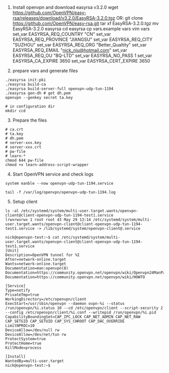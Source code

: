1. Install openvpn and download easyrsa v3.2.0
  wget https://github.com/OpenVPN/easy-rsa/releases/download/v3.2.0/EasyRSA-3.2.0.tgz
OR: git clone https://github.com/OpenVPN/easy-rsa.git
tar xf EasyRSA-3.2.0.tgz
mv EasyRSA-3.2.0 easyrsa
cd easyrsa
cp vars.example vars
vim vars
set_var EASYRSA_REQ_COUNTRY     "CN"
set_var EASYRSA_REQ_PROVINCE    "JIANGSU"
set_var EASYRSA_REQ_CITY        "SUZHOU"
set_var EASYRSA_REQ_ORG         "Better_Qualtity"
set_var EASYRSA_REQ_EMAIL       "nick_niu@hotmail.com"
set_var EASYRSA_REQ_OU          "BQ-LTD"
set_var EASYRSA_NO_PASS 1
set_var EASYRSA_CA_EXPIRE       3650
set_var EASYRSA_CERT_EXPIRE     3650

2. prepare vars and generate files

```commandline
./easyrsa init-pki
./easyrsa build-ca
./easyrsa build-server-full openvpn-udp-tun-1194
./easyrsa gen-dh # get dh.pem
openvpn --genkey secret ta.key

# in configuration dir
mkdir ccd
```

3. Prepare the files

  ```
  # ca.crt
  # ta.key
  # dh.pem
  # server-xxx.key
  # server-xxx.crt
  # pw-file
  # learn-*
  chmod 644 pw-file
  chmod +x learn-address-script-wrapper
  ```

4. Start OpenVPN service and check logs

```
system eanble --now openvpn-udp-tun-1194.service

tail -f /var/log/openvpn/openvpn-udp-tun-1194.log
```
5. Setup client
```
ls -al /etc/systemd/system/multi-user.target.wants/openvpn-client@client-openvpn-udp-tun-1194-test1.service
lrwxrwxrwx 1 root root 43 May 29 13:14 /etc/systemd/system/multi-user.target.wants/openvpn-client@client-openvpn-udp-tun-1194-test1.service -> /lib/systemd/system/openvpn-client@.service

nick@openvpn-test:~$ cat /etc/systemd/system/multi-user.target.wants/openvpn-client@client-openvpn-udp-tun-1194-test1.service
[Unit]
Description=OpenVPN tunnel for %I
After=network-online.target
Wants=network-online.target
Documentation=man:openvpn(8)
Documentation=https://community.openvpn.net/openvpn/wiki/Openvpn24ManPage
Documentation=https://community.openvpn.net/openvpn/wiki/HOWTO

[Service]
Type=notify
PrivateTmp=true
WorkingDirectory=/etc/openvpn/client
ExecStart=/usr/sbin/openvpn --daemon ovpn-%i --status /run/openvpn/%i.status 10 --cd /etc/openvpn/client --script-security 2 --config /etc/openvpn/client/%i.conf --writepid /run/openvpn/%i.pid
CapabilityBoundingSet=CAP_IPC_LOCK CAP_NET_ADMIN CAP_NET_RAW CAP_SETGID CAP_SETUID CAP_SYS_CHROOT CAP_DAC_OVERRIDE
LimitNPROC=10
DeviceAllow=/dev/null rw
DeviceAllow=/dev/net/tun rw
ProtectSystem=true
ProtectHome=true
KillMode=process

[Install]
WantedBy=multi-user.target
nick@openvpn-test:~$

```
